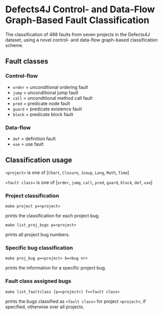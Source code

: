 # Defects4J Control- and Data-Flow Graph-Based Fault Classification
The classification of 488 faults from seven projects in the Defects4J dataset, using a novel control- and data-flow graph-based classification scheme.

## Fault classes
### Control-flow
- `order`   = unconditional ordering fault
- `jump`    = unconditional jump fault
- `call`    = unconditional method call fault
- `pred`    = predicate node fault
- `guard`   = predicate existence fault
- `block`   = predicate block fault

### Data-flow
- `def`     = definition fault
- `use`     = use fault

## Classification usage
`<project>` is one of [`Chart`, `Closure`, `Jsoup`, `Lang`, `Math`, `Time`] 

`<fault class>` is one of [`order`, `jump`, `call`, `pred`, `guard`, `block`, `def`, `use`]

### Project classification
```
make project p=<project>
```
prints the classification for each project bug.

```
make list_proj_bugs p=<project>
```
prints all project bug numbers.

### Specific bug classification
```
make proj_bug p=<project> b=<bug nr>
```
prints the information for a specific project bug.

### Fault class assigned bugs
```
make list_faultclass [p=<project>] f=<fault class>
```
prints the bugs classified as `<fault class>` for project `<project>`, if specified, otherwise over all projects.
